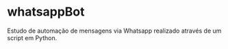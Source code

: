 # whatsappBot
Estudo de automação de mensagens via Whatsapp realizado através de um script em Python.

